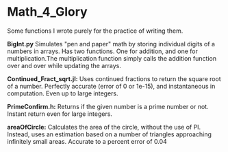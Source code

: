 # Math_4_Glory
Some functions I wrote purely for the practice of writing them.

**BigInt.py** Simulates "pen and paper" math by storing individual digits of a numbers in arrays. Has two functions. One for addition, and one for multiplication.The multiplication function simply calls the addition function over and over while updating the arrays.

**Continued_Fract_sqrt.jl:** Uses continued fractions to return the square root of a number. Perfectly accurate (error of 0 or 1e-15), and instantaneous in computation. Even up to large integers.

**PrimeConfirm.h:** Returns if the given number is a prime number or not. Instant return even for large integers.

**areaOfCircle:** Calculates the area of the circle, without the use of PI. Instead, uses an estimation based on a number of  triangles approaching infinitely small areas. Accurate to a percent error of 0.04
